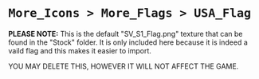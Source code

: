# ``More_Icons > More_Flags > USA_Flag``

**PLEASE NOTE:**
This is the default "SV_S1_Flag.png" texture that can be found in
the "Stock" folder. It is only included here because it is
indeed a vaild flag and this makes it easier to import.

YOU MAY DELETE THIS, HOWEVER IT WILL NOT AFFECT THE GAME.